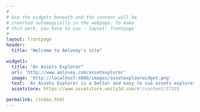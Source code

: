 ```yaml
---
#
# Use the widgets beneath and the content will be
# inserted automagically in the webpage. To make
# this work, you have to use › layout: frontpage
#
layout: frontpage
header:
  title: "Welcome to Amlovey's site"

widget1:
  title: "A+ Assets Explorer"
  url: 'http://www.amlovey.com/assetexplorer'
  image: 'http://localhost:4000/images/assetexploerwidget.png'
  text: 'A+ Assets Explorer is a better and easy to use assets explorer extension for Unity Editor.'
  assetstore: https://www.assetstore.unity3d.com/#!/content/57335

permalink: /index.html
---
```

